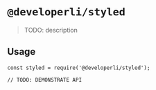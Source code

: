 # `@developerli/styled`

> TODO: description

## Usage

```
const styled = require('@developerli/styled');

// TODO: DEMONSTRATE API
```
